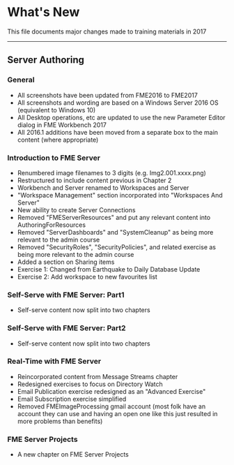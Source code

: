 # What's New #
This file documents major changes made to training materials in 2017

---

## Server Authoring ##

### General ###
- All screenshots have been updated from FME2016 to FME2017
- All screenshots and wording are based on a Windows Server 2016 OS (equivalent to Windows 10)
- All Desktop operations, etc are updated to use the new Parameter Editor dialog in FME Workbench 2017
- All 2016.1 additions have been moved from a separate box to the main content (where appropriate)


### Introduction to FME Server ###
- Renumbered image filenames to 3 digits (e.g. Img2.001.xxxx.png)
- Restructured to include content previous in Chapter 2 
- Workbench and Server renamed to Workspaces and Server
- "Workspace Management" section incorporated into "Workspaces And Server"
- New ability to create Server Connections
- Removed "FMEServerResources" and put any relevant content into AuthoringForResources
- Removed "ServerDashboards" and "SystemCleanup" as being more relevant to the admin course
- Removed "SecurityRoles", "SecurityPolicies", and related exercise as being more relevant to the admin course
- Added a section on Sharing items
- Exercise 1: Changed from Earthquake to Daily Database Update
- Exercise 2: Add workspace to new favourites list


### Self-Serve with FME Server: Part1 ###
- Self-serve content now split into two chapters


### Self-Serve with FME Server: Part2 ###
- Self-serve content now split into two chapters


### Real-Time with FME Server ###
- Reincorporated content from Message Streams chapter
- Redesigned exercises to focus on Directory Watch
- Email Publication exercise redesigned as an "Advanced Exercise"
- Email Subscription exercise simplified
- Removed FMEImageProcessing gmail account (most folk have an account they can use and having an open one like this just resulted in more problems than benefits)


### FME Server Projects ###
- A new chapter on FME Server Projects


